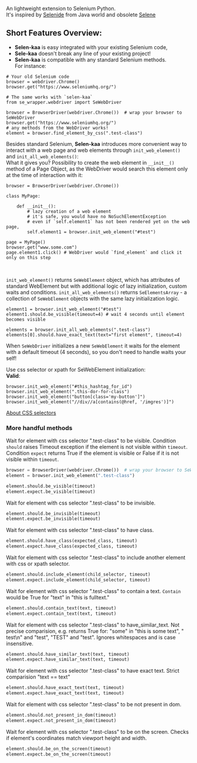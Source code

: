 An lightweight extension to Selenium Python.<br/>
It's inspired by [Selenide](https://github.com/selenide/selenide "Selenide GitHub page") from Java world and 
obsolete [Selene](https://github.com/yashaka/selene "Selene Github page")

## Short Features Overview:
- **Selen-kaa** is easy integrated with your existing Selenium code, 
- **Sele-kaa** doesn't break any line of your existing project!
- **Selen-kaa** is compatible with any standard Selenium methods.
<br/>For instance:
```
# Your old Selenium code
browser = webdriver.Chrome()
browser.get("https://www.seleniumhq.org/")

# The same works with `selen-kaa`
from se_wrapper.webdriver import SeWebDriver

browser = BrowserDriver(webdriver.Chrome())  # wrap your browser to SeWebDriver 
browser.get("https://www.seleniumhq.org/")
# any methods from the WebDriver works!
element = browser.find_element_by_css(".test-class")
```
Besides standard Selenium, **Selen-kaa** introduces more convenient way to 
interact with a web page and web elements through `init_web_element()`
and `init_all_web_elements()`:<br/>
What it gives you? Possibility to create the web element in `__init__()` method of a Page Object, 
as the WebDriver would search this element only at the time of interaction with it:
```
browser = BrowserDriver(webdriver.Chrome())

class MyPage:

    def __init__():
        # lazy creation of a web element
        # it's safe, you would have no NoSuchElementException
        # even if `self.element1` has not been rendered yet on the web page, 
        self.element1 = browser.init_web_element("#test")
    
page = MyPage()
browser.get("www.some.com")
page.element1.click() # WebDriver would `find_element` and click it only on this step
```
<br/>

`init_web_element()` returns `SeWebElement` object, which has attributes 
of standard WebElement but with additional logic of lazy initialization,
 custom waits and conditions.
`init_all_web_elements()` returns `SeElementsArray` - a collection of 
`SeWebElement` objects with the same lazy initialization logic.

```
element1 = browser.init_web_element("#test")
element1.should.be_visible(timeout=4) # wait 4 seconds until element becomes visible

elements = browser.init_all_web_elements(".test-class")
elements[0].should.have_exact_text(text="first element", timeout=4)
```
When `SeWebDriver` initializes a new `SeWebElement` it waits for the element 
with a default timeout (4 seconds), so you don't need to handle waits your self!

Use css selector or xpath for SeWebElement initialization:<br/>
__Valid__:<br/>
```
browser.init_web_element("#this_hashtag_for_id")
browser.init_web_element(".this-dor-for-class")
browser.init_web_element("button[class='my-button']")
browser.init_web_element("//div//a[contains(@href, '/imgres')]")
```
[About CSS selectors](https://developer.mozilla.org/en-US/docs/Web/CSS/CSS_Selectors "Mozilla page")

### More handful methods
Wait for element with css selector ".test-class" to be visible.
Condition `should` raises Timeout exception if the element is not visible within `timeout`.
Condition `expect` returns True if the element is visible or False if it is not visible within `timeout`.
```python
browser = BrowserDriver(webdriver.Chrome())  # wrap your browser to SeWebDriver 
element = browser.init_web_element(".test-class")

element.should.be_visible(timeout)
element.expect.be_visible(timeout)
```
Wait for element with css selector ".test-class" to be invisible.
```python
element.should.be_invisible(timeout)
element.expect.be_invisible(timeout)
```
Wait for element with css selector ".test-class" to have class.
```python
element.should.have_class(expected_class, timeout)
element.expect.have_class(expected_class, timeout)
```
Wait for element with css selector ".test-class" to include another element with css or xpath selector.
```python
element.should.include_element(child_selector, timeout)
element.expect.include_element(child_selector, timeout)
```
Wait for element with css selector ".test-class" to contain a text.
`Contain` would be True for "text" in "this is fulltext."
```python
element.should.contain_text(text, timeout)
element.expect.contain_text(text, timeout)
```
Wait for element with css selector ".test-class" to have_similar_text.
Not precise comparision, e.g. returns True for:
"some" in "this is some text", " test\n" and "test", "TEST" and "test". 
Ignores whitespaces and is case insensitive.
```python
element.should.have_similar_text(text, timeout)
element.expect.have_similar_text(text, timeout)
```
Wait for element with css selector ".test-class" to have exact text.
Strict comparision "text == text"
```python
element.should.have_exact_text(text, timeout)
element.expect.have_exact_text(text, timeout)
```
Wait for element with css selector ".test-class" to be not present in dom.
```python
element.should.not_present_in_dom(timeout)
element.expect.not_present_in_dom(timeout)
```
Wait for element with css selector ".test-class" to be on the screen.
Checks if element's coordinates match viewport height and width.
```python
element.should.be_on_the_screen(timeout)
element.expect.be_on_the_screen(timeout)
```
